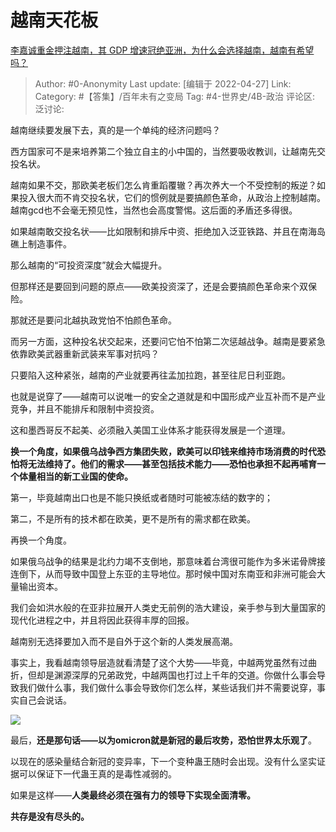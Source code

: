 # 越南天花板
[李嘉诚重金押注越南，其 GDP 增速冠绝亚洲，为什么会选择越南，越南有希望吗？](https://www.zhihu.com/question/530004803/answer/2458882288)

> Author: #0-Anonymity
> Last update: [编辑于 2022-04-27]
> Link:
> Category: #【答集】/百年未有之变局
> Tag: #4-世界史/4B-政治
> 评论区:
> 泛讨论:

越南继续要发展下去，真的是一个单纯的经济问题吗？

西方国家可不是来培养第二个独立自主的小中国的，当然要吸收教训，让越南先交投名状。

越南如果不交，那欧美老板们怎么肯重蹈覆辙？再次养大一个不受控制的叛逆？如果投入很大而不肯交投名状，它们的惯例就是要搞颜色革命，从政治上控制越南。越南gcd也不会毫无预见性，当然也会高度警惕。这后面的矛盾还多得很。

如果越南敢交投名状——比如限制和排斥中资、拒绝加入泛亚铁路、并且在南海岛礁上制造事件。

那么越南的“可投资深度”就会大幅提升。

但那样还是要回到问题的原点——欧美投资深了，还是会要搞颜色革命来个双保险。

那就还是要问北越执政党怕不怕颜色革命。

而另一方面，这种投名状交起来，还要问它怕不怕第二次惩越战争。越南是要紧急依靠欧美武器重新武装来军事对抗吗？

只要陷入这种紧张，越南的产业就要再往孟加拉跑，甚至往尼日利亚跑。

也就是说穿了——越南可以说唯一的安全之道就是和中国形成产业互补而不是产业竞争，并且不能排斥和限制中资投资。

这和墨西哥反不起美、必须融入美国工业体系才能获得发展是一个道理。

**换一个角度，如果俄乌战争西方集团失败，欧美可以印钱来维持市场消费的时代恐怕将无法维持了。他们的需求——甚至包括技术能力——恐怕也承担不起再哺育一个体量相当的新工业国的使命。**

第一，毕竟越南出口也是不能只换纸或者随时可能被冻结的数字的；

第二，不是所有的技术都在欧美，更不是所有的需求都在欧美。

再换一个角度。

如果俄乌战争的结果是北约力竭不支倒地，那意味着台湾很可能作为多米诺骨牌接连倒下，从而导致中国登上东亚的主导地位。那时候中国对东南亚和非洲可能会大量输出资本。

我们会如洪水般的在亚非拉展开人类史无前例的浩大建设，亲手参与到大量国家的现代化进程之中，并且将因此获得丰厚的回报。

越南别无选择要加入而不是自外于这个新的人类发展高潮。

事实上，我看越南领导层造就看清楚了这个大势——毕竟，中越两党虽然有过曲折，但却是渊源深厚的兄弟政党，中越两国也打过上千年的交道。你做什么事会导致我们做什么事，我们做什么事会导致你们怎么样，某些话我们并不需要说穿，事实自己会说话。

![](https://pic1.zhimg.com/50/v2-eb474ff28844678d011a27e039564270_720w.jpg?source=1940ef5c)

最后，**还是那句话——以为omicron就是新冠的最后攻势，恐怕世界太乐观了**。

以现在的感染量结合新冠的变异率，下一个变种蛊王随时会出现。没有什么坚实证据可以保证下一代蛊王真的是毒性减弱的。

如果是这样——**人类最终必须在强有力的领导下实现全面清零。**

**共存是没有尽头的。**

